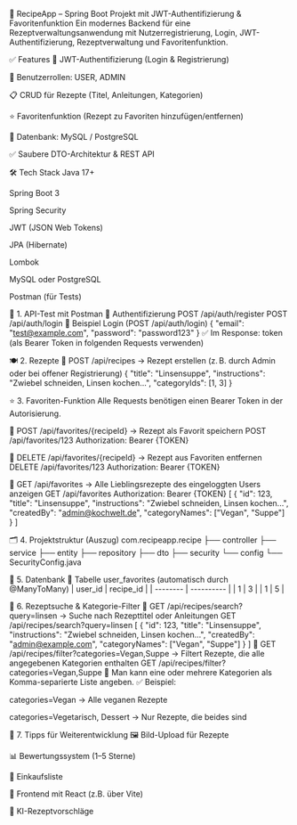 🍲 RecipeApp – Spring Boot Projekt mit JWT-Authentifizierung & Favoritenfunktion
Ein modernes Backend für eine Rezeptverwaltungsanwendung mit Nutzerregistrierung, Login, JWT-Authentifizierung, Rezeptverwaltung und Favoritenfunktion.

✅ Features
🔐 JWT-Authentifizierung (Login & Registrierung)

👥 Benutzerrollen: USER, ADMIN

📋 CRUD für Rezepte (Titel, Anleitungen, Kategorien)

⭐ Favoritenfunktion (Rezept zu Favoriten hinzufügen/entfernen)

📁 Datenbank: MySQL / PostgreSQL

✅ Saubere DTO-Architektur & REST API

🛠 Tech Stack
Java 17+

Spring Boot 3

Spring Security

JWT (JSON Web Tokens)

JPA (Hibernate)

Lombok

MySQL oder PostgreSQL

Postman (für Tests)

🧪 1. API-Test mit Postman
🔐 Authentifizierung
POST /api/auth/register
POST /api/auth/login
🔸 Beispiel Login (POST /api/auth/login)
{
"email": "test@example.com",
"password": "password123"
}
✅ Im Response: token (als Bearer Token in folgenden Requests verwenden)


🍽️ 2. Rezepte
🔹 POST /api/recipes
→ Rezept erstellen
(z. B. durch Admin oder bei offener Registrierung)
{
"title": "Linsensuppe",
"instructions": "Zwiebel schneiden, Linsen kochen...",
"categoryIds": [1, 3]
}


⭐ 3. Favoriten-Funktion
Alle Requests benötigen einen Bearer Token in der Autorisierung.

🔸 POST /api/favorites/{recipeId}
→ Rezept als Favorit speichern
POST /api/favorites/123
Authorization: Bearer {TOKEN}

🔸 DELETE /api/favorites/{recipeId}
→ Rezept aus Favoriten entfernen
DELETE /api/favorites/123
Authorization: Bearer {TOKEN}

🔸 GET /api/favorites
→ Alle Lieblingsrezepte des eingeloggten Users anzeigen
GET /api/favorites
Authorization: Bearer {TOKEN}
[
{
"id": 123,
"title": "Linsensuppe",
"instructions": "Zwiebel schneiden, Linsen kochen...",
"createdBy": "admin@kochwelt.de",
"categoryNames": ["Vegan", "Suppe"]
}
]

🗂️ 4. Projektstruktur (Auszug)
com.recipeapp.recipe
├── controller
├── service
├── entity
├── repository
├── dto
├── security
└── config
└── SecurityConfig.java


🧩 5. Datenbank
🔹 Tabelle user_favorites (automatisch durch @ManyToMany)
| user\_id | recipe\_id |
| -------- | ---------- |
| 1        | 3          |
| 1        | 5          |

🔎 6. Rezeptsuche & Kategorie-Filter
   🔸 GET /api/recipes/search?query=linsen
   → Suche nach Rezepttitel oder Anleitungen
GET /api/recipes/search?query=linsen
[
{
"id": 123,
"title": "Linsensuppe",
"instructions": "Zwiebel schneiden, Linsen kochen...",
"createdBy": "admin@example.com",
"categoryNames": ["Vegan", "Suppe"]
}
]
🔸 GET /api/recipes/filter?categories=Vegan,Suppe
→ Filtert Rezepte, die alle angegebenen Kategorien enthalten
GET /api/recipes/filter?categories=Vegan,Suppe
🔹 Man kann eine oder mehrere Kategorien als Komma-separierte Liste angeben.
✅ Beispiel:

categories=Vegan → Alle veganen Rezepte

categories=Vegetarisch, Dessert → Nur Rezepte, die beides sind

🧠 7. Tipps für Weiterentwicklung
🖼️ Bild-Upload für Rezepte

📊 Bewertungssystem (1–5 Sterne)

🛒 Einkaufsliste

📱 Frontend mit React (z.B. über Vite)

🤖 KI-Rezeptvorschläge